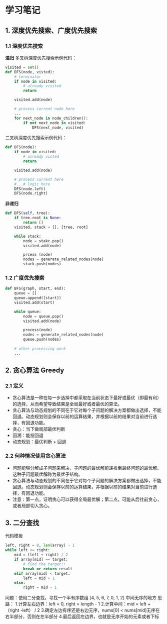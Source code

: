 # 学习笔记
## 1. 深度优先搜索、广度优先搜索
### 1.1 深度优先搜索
**递归**
多叉树深度优先搜索示例代码：
```python
visited = set()
def DFS(node, visted):
    # terminator
    if node in visited:
        # already visited
        return

    visited.add(node)

    # process current node here
    ...
    for next_node in node_children():
        if not next_node in visited:
            DFS(next_node, visited)
``` 

二叉树深度优先搜索示例代码：
```python
def DFS(node):
    if node in visited:
        # already visted
        return

    visited.add(node)

    # process current here
    #...# logic here
    DFS(node.left)
    DFS(node.right)
```

**非递归**
```python
def DFS(self, tree):
    if tree.root is None:
        return []
    visited, stack = []. [tree, root]

    while stack:
        node = stakc.pop()
        visited.add(node)

        prcess (node)
        nodes = generate_related_nodes(node)
        stack.push(nodes)
```

### 1.2 广度优先搜索
```python
def BFS(graph, start, end):
    queue = []
    queue.append([start])
    visited.add(start)

    while queue:
        node = queue.pop()
        visited.add(node)

        process(node)
        nodes = generate_related_nodes(node)
        queue.push(nodes)
    
    # other processing work
    ...
```

## 2. 贪心算法 Greedy
### 2.1 定义
* 贪心算法是一种在每一步选择中都采取在当前状态下最好或最优（即最有利）的选择，从而希望导致结果是全局最好或者最优的算法。
* 贪心算法与动态规划的不同在于它对每个子问题的解决方案都做出选择，不能回退。动态规划则会保存以前的运算结果，并根据以前的结果对当前进行选择，有回退功能。
* 贪心：当下做局部最优判断
* 回溯：能投回退
* 动态规划：最优判断 + 回退
### 2.2 何种情况使用贪心算法
* 问题能够分解成子问题来解决，子问题的最优解能递推倒最终问题的最优解。这种子问题最优解称为最优子结构。
* 贪心算法与动态规划的不同在于它对每个子问题的解决方案都做出选择，不能回退。动态规划则会保存以前的运算结果，并根据以前的结果对当前进行选择，有回退功能。
* 注意：第一点，证明贪心可以获得全局最优解；第二点，可能从后往前贪心，或者局部切入贪心。

## 3. 二分查找
代码模板
```python
left, right = 0, len(array) - 1
while left <= right:
    mid = (left + right) / 2
    if array[mid] == target:
        # find the target!!
        break or return result
    elif array[mid] < target:
        left = mid + 1
    else:
        right = mid - 1
```

问题：使用二分查找，寻找一个半有序数组 [4, 5, 6, 7, 0, 1, 2] 中间无序的地方
思路：
1.计算左右边界：left = 0, right = length - 1
2.计算中间：mid = left + （right -left） / 2
3.确定左边有序还是右边无序，nums[0] < nums[mid]无序在右半部分，否则在左半部分
4.最后返回左边界，也就是无序开始的元素或者下标
